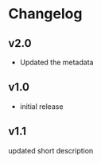 # Changelog

## v2.0

- Updated the metadata

## v1.0

- initial release

## v1.1

updated short description
